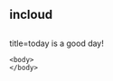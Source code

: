 ## incloud
##
##
<html>
	<head>
		title=today is a good day!
	</head0>


	<body>
	</body>

</html>

